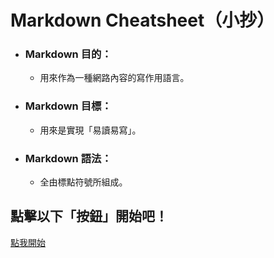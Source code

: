 # Markdown Cheatsheet（小抄）

- ### Markdown **目的**：
   - 用來作為一種網路內容的寫作用語言。
- ### Markdown **目標**：
   - 用來是實現「易讀易寫」。
- ### Markdown **語法**：
   - 全由標點符號所組成。
   
## 點擊以下「按鈕」開始吧！
[點我開始](https://github.com/TsuNmei/Markdown-tutorial/blob/master/Started.md)
